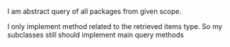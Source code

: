 I am abstract query of all packages from given scope.

I only implement method related to the retrieved items type.
So my subclasses still should implement main query methods